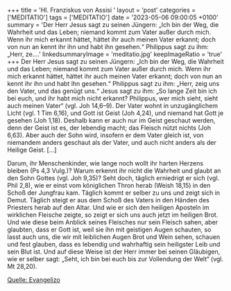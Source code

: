 +++
title = 'Hl. Franziskus von Assisi  '
layout = 'post'
categories = ['MEDITATIO']
tags = ['MEDITATIO']
date = '2023-05-06 09:00:05 +0100'
summary = 'Der Herr Jesus sagt zu seinen Jüngern: „Ich bin der Weg, die Wahrheit und das Leben; niemand kommt zum Vater außer durch mich. Wenn ihr mich erkannt hättet, hättet ihr auch meinen Vater erkannt; doch von nun an kennt ihr ihn und habt ihn gesehen.“ Philippus sagt zu ihm: „Herr, ze....'
linkedsummaryImage = 'meditatio.jpg'
keepImageRatio = 'true'
+++
Der Herr Jesus sagt zu seinen Jüngern: „Ich bin der Weg, die Wahrheit und das Leben; niemand kommt zum Vater außer durch mich. Wenn ihr mich erkannt hättet, hättet ihr auch meinen Vater erkannt; doch von nun an kennt ihr ihn und habt ihn gesehen.“ Philippus sagt zu ihm: „Herr, zeig uns den Vater, und das genügt uns.<!--more-->“ Jesus sagt zu ihm: „So lange Zeit bin ich bei euch, und ihr habt mich nicht erkannt? Philippus, wer mich sieht, sieht auch meinen Vater“ (vgl. Joh 14,6–9). Der Vater wohnt in unzugänglichem Licht (vgl. 1 Tim 6,16), und Gott ist Geist (Joh 4,24), und niemand hat Gott je gesehen (Joh 1,18). Deshalb kann er auch nur im Geist geschaut werden, denn der Geist ist es, der lebendig macht; das Fleisch nützt nichts (Joh 6,63). Aber auch der Sohn wird, insofern er dem Vater gleich ist, von niemandem anders geschaut als der Vater, und auch nicht anders als der Heilige Geist. […]

Darum, ihr Menschenkinder, wie lange noch wollt ihr harten Herzens bleiben (Ps 4,3 Vulg.)? Warum erkennt ihr nicht die Wahrheit und glaubt an den Sohn Gottes (vgl. Joh 9,35)? Seht doch, täglich erniedrigt er sich (vgl. Phil 2,8), wie er einst vom königlichen Thron herab (Weish 18,15) in den Schoß der Jungfrau kam. Täglich kommt er selber zu uns und zeigt sich in Demut. Täglich steigt er aus dem Schoß des Vaters in den Händen des Priesters herab auf den Altar. Und wie er sich den heiligen Aposteln im wirklichen Fleische zeigte, so zeigt er sich uns auch jetzt im heiligen Brot. Und wie diese beim Anblick seines Fleisches nur sein Fleisch sahen, aber glaubten, dass er Gott ist, weil sie ihn mit geistigen Augen schauten, so lasst auch uns, die wir mit leiblichen Augen Brot und Wein sehen, schauen und fest glauben, dass es lebendig und wahrhaftig sein heiligster Leib und sein Blut ist. Und auf diese Weise ist der Herr immer bei seinen Gläubigen, wie er selber sagt: „Seht, ich bin bei euch bis zur Vollendung der Welt“ (vgl. Mt 28,20).  


[Quelle: Evangelizo](https://evangeliumtagfuertag.org/DE/gospel)
